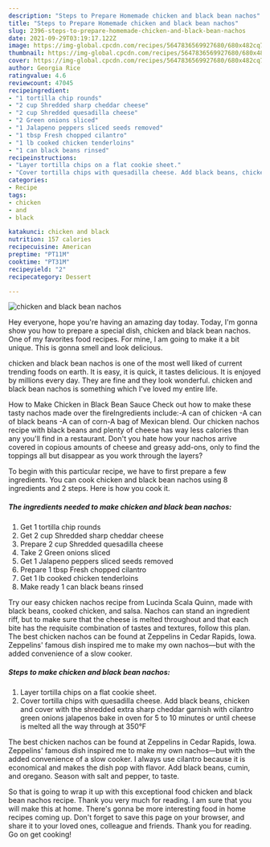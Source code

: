 ```yaml
---
description: "Steps to Prepare Homemade chicken and black bean nachos"
title: "Steps to Prepare Homemade chicken and black bean nachos"
slug: 2396-steps-to-prepare-homemade-chicken-and-black-bean-nachos
date: 2021-09-29T03:19:17.122Z
image: https://img-global.cpcdn.com/recipes/5647836569927680/680x482cq70/chicken-and-black-bean-nachos-recipe-main-photo.jpg
thumbnail: https://img-global.cpcdn.com/recipes/5647836569927680/680x482cq70/chicken-and-black-bean-nachos-recipe-main-photo.jpg
cover: https://img-global.cpcdn.com/recipes/5647836569927680/680x482cq70/chicken-and-black-bean-nachos-recipe-main-photo.jpg
author: Georgia Rice
ratingvalue: 4.6
reviewcount: 47045
recipeingredient:
- "1 tortilla chip rounds"
- "2 cup Shredded sharp cheddar cheese"
- "2 cup Shredded quesadilla cheese"
- "2 Green onions sliced"
- "1 Jalapeno peppers sliced seeds removed"
- "1 tbsp Fresh chopped cilantro"
- "1 lb cooked chicken tenderloins"
- "1 can black beans rinsed"
recipeinstructions:
- "Layer tortilla chips on a flat cookie sheet."
- "Cover tortilla chips with quesadilla cheese. Add black beans, chicken and cover with the shredded extra sharp cheddar garnish with cilantro green onions jalapenos bake in oven for 5 to 10 minutes  or until cheese is melted all the way through at 350°F"
categories:
- Recipe
tags:
- chicken
- and
- black

katakunci: chicken and black 
nutrition: 157 calories
recipecuisine: American
preptime: "PT11M"
cooktime: "PT31M"
recipeyield: "2"
recipecategory: Dessert

---
```



![chicken and black bean nachos](https://img-global.cpcdn.com/recipes/5647836569927680/680x482cq70/chicken-and-black-bean-nachos-recipe-main-photo.jpg)

Hey everyone, hope you're having an amazing day today. Today, I'm gonna show you how to prepare a special dish, chicken and black bean nachos. One of my favorites food recipes. For mine, I am going to make it a bit unique. This is gonna smell and look delicious.

chicken and black bean nachos is one of the most well liked of current trending foods on earth. It is easy, it is quick, it tastes delicious. It is enjoyed by millions every day. They are fine and they look wonderful. chicken and black bean nachos is something which I've loved my entire life.

How to Make Chicken in Black Bean Sauce Check out how to make these tasty nachos made over the fireIngredients include:-A can of chicken -A can of black beans -A can of corn-A bag of Mexican blend. Our chicken nachos recipe with black beans and plenty of cheese has way less calories than any you&#39;ll find in a restaurant. Don&#39;t you hate how your nachos arrive covered in copious amounts of cheese and greasy add-ons, only to find the toppings all but disappear as you work through the layers?


To begin with this particular recipe, we have to first prepare a few ingredients. You can cook chicken and black bean nachos using 8 ingredients and 2 steps. Here is how you cook it.

<!--inarticleads1-->

##### The ingredients needed to make chicken and black bean nachos:

1. Get 1 tortilla chip rounds
1. Get 2 cup Shredded sharp cheddar cheese
1. Prepare 2 cup Shredded quesadilla cheese
1. Take 2 Green onions sliced
1. Get 1 Jalapeno peppers sliced seeds removed
1. Prepare 1 tbsp Fresh chopped cilantro
1. Get 1 lb cooked chicken tenderloins
1. Make ready 1 can black beans rinsed


Try our easy chicken nachos recipe from Lucinda Scala Quinn, made with black beans, cooked chicken, and salsa. Nachos can stand an ingredient riff, but to make sure that the cheese is melted throughout and that each bite has the requisite combination of tastes and textures, follow this plan. The best chicken nachos can be found at Zeppelins in Cedar Rapids, Iowa. Zeppelins&#39; famous dish inspired me to make my own nachos—but with the added convenience of a slow cooker. 

<!--inarticleads2-->

##### Steps to make chicken and black bean nachos:

1. Layer tortilla chips on a flat cookie sheet.
1. Cover tortilla chips with quesadilla cheese. Add black beans, chicken and cover with the shredded extra sharp cheddar garnish with cilantro green onions jalapenos bake in oven for 5 to 10 minutes  or until cheese is melted all the way through at 350°F


The best chicken nachos can be found at Zeppelins in Cedar Rapids, Iowa. Zeppelins&#39; famous dish inspired me to make my own nachos—but with the added convenience of a slow cooker. I always use cilantro because it is economical and makes the dish pop with flavor. Add black beans, cumin, and oregano. Season with salt and pepper, to taste. 

So that is going to wrap it up with this exceptional food chicken and black bean nachos recipe. Thank you very much for reading. I am sure that you will make this at home. There's gonna be more interesting food in home recipes coming up. Don't forget to save this page on your browser, and share it to your loved ones, colleague and friends. Thank you for reading. Go on get cooking!
